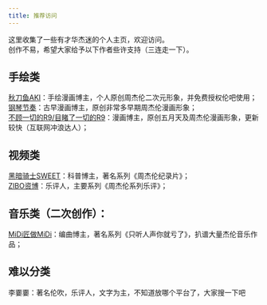 ```yaml
---
title: 推荐访问
---
```


这里收集了一些有才华杰迷的个人主页，欢迎访问。<br>
创作不易，希望大家给予以下作者些许支持（三连走一下）。

## 手绘类
[秋刀鱼AKI](https://www.xiaohongshu.com/user/profile/5cf370a80000000010023a6c "秋刀鱼")：手绘漫画博主，个人原创周杰伦二次元形象，并免费授权伦吧使用；<br>
[钢琴节奏](https://weibo.com/u/1143375352 "钢琴节奏")：古早漫画博主，原创非常多早期周杰伦漫画形象；<br>
[不顾一切的R9/目睹了一切的R9](https://weibo.com/2579590884 "不顾一切的R9/目睹了一切的R9")：漫画博主，原创五月天及周杰伦漫画形象，更新较快（互联网冲浪达人）；
## 视频类
[黑暗骑士SWEET](https://space.bilibili.com/174385946 "黑暗骑士SWEET")：科普博主，著名系列《周杰伦纪录片》；<br>
[ZIBO资博](https://space.bilibili.com/10097538 "ZIBO资博")：乐评人，主要系列《周杰伦系列乐评》；
## 音乐类（二次创作）：
[MiDi匠做MiDi](https://space.bilibili.com/25732134 "MiDi匠做MiDi")：编曲博主，著名系列《只听人声你就亏了》，扒谱大量杰伦音乐作品；

## 难以分类
李嫑嫑：著名伦吹，乐评人，文字为主，不知道放哪个平台了，大家搜一下吧